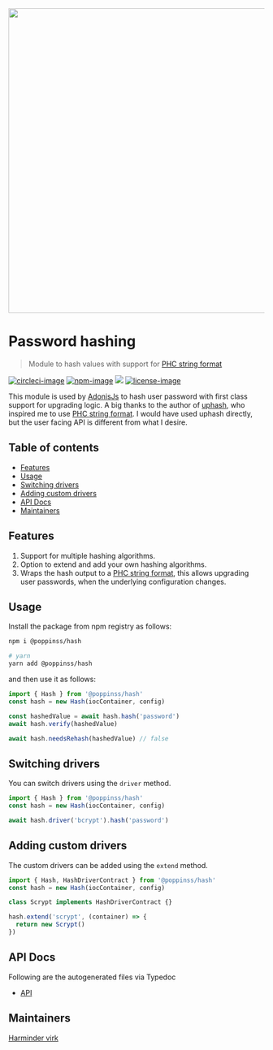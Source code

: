 <div align="center">
  <img src="https://res.cloudinary.com/adonisjs/image/upload/q_100/v1557762307/poppinss_iftxlt.jpg" width="600px">
</div>

# Password hashing
> Module to hash values with support for [PHC string format](https://github.com/P-H-C/phc-string-format/blob/master/phc-sf-spec.md)

[![circleci-image]][circleci-url] [![npm-image]][npm-url] ![][typescript-image] [![license-image]][license-url]

This module is used by [AdonisJs](https://adonisjs.com) to hash user password with first class support for upgrading logic. A big thanks to the author of [uphash](https://github.com/simonepri/upash), who inspired me to use [PHC string format](https://github.com/P-H-C/phc-string-format/blob/master/phc-sf-spec.md). I would have used uphash directly, but the user facing API is different from what I desire.

<!-- START doctoc generated TOC please keep comment here to allow auto update -->
<!-- DON'T EDIT THIS SECTION, INSTEAD RE-RUN doctoc TO UPDATE -->
## Table of contents

- [Features](#features)
- [Usage](#usage)
- [Switching drivers](#switching-drivers)
- [Adding custom drivers](#adding-custom-drivers)
- [API Docs](#api-docs)
- [Maintainers](#maintainers)

<!-- END doctoc generated TOC please keep comment here to allow auto update -->

## Features
1. Support for multiple hashing algorithms.
2. Option to extend and add your own hashing algorithms.
3. Wraps the hash output to a [PHC string format](https://github.com/P-H-C/phc-string-format/blob/master/phc-sf-spec.md), this allows upgrading user passwords, when the underlying configuration changes.

## Usage
Install the package from npm registry as follows:

```sh
npm i @poppinss/hash

# yarn
yarn add @poppinss/hash
```

and then use it as follows:

```ts
import { Hash } from '@poppinss/hash'
const hash = new Hash(iocContainer, config)

const hashedValue = await hash.hash('password')
await hash.verify(hashedValue)

await hash.needsRehash(hashedValue) // false
```

## Switching drivers
You can switch drivers using the `driver` method.

```ts
import { Hash } from '@poppinss/hash'
const hash = new Hash(iocContainer, config)

await hash.driver('bcrypt').hash('password')
```

## Adding custom drivers
The custom drivers can be added using the `extend` method.

```ts
import { Hash, HashDriverContract } from '@poppinss/hash'
const hash = new Hash(iocContainer, config)

class Scrypt implements HashDriverContract {}

hash.extend('scrypt', (container) => {
  return new Scrypt()
})
```

## API Docs
Following are the autogenerated files via Typedoc

* [API](docs/README.md)

## Maintainers
[Harminder virk](https://github.com/thetutlage)

[circleci-image]: https://img.shields.io/circleci/project/github/poppinss/hash/master.svg?style=for-the-badge&logo=circleci
[circleci-url]: https://circleci.com/gh/poppinss/hash "circleci"

[npm-image]: https://img.shields.io/npm/v/@poppinss/hash.svg?style=for-the-badge&logo=npm
[npm-url]: https://npmjs.org/package/@poppinss/hash "npm"

[typescript-image]: https://img.shields.io/badge/Typescript-294E80.svg?style=for-the-badge&logo=typescript

[license-url]: LICENSE.md
[license-image]: https://img.shields.io/aur/license/pac.svg?style=for-the-badge
